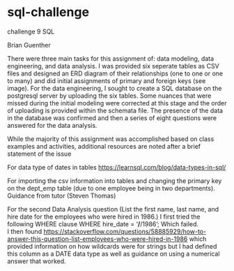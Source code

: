 # sql-challenge

challenge 9 SQL

Brian Guenther

There were three main tasks for this assignment of:  data modeling, data engineering, and data analysis.  I was provided six seperate tables as CSV files and designed an ERD diagram of their relationships (one to one or one to many) and did initial assignments of primary and foreign keys (see image).  For the data engineering, I sought to create a SQL database on the postgresql server by uploading the six tables.  Some nuances that were missed during the initial modeling were corrected at this stage and the order of uploading is provided within the schemata file.  The presence of the data in the database was confirmed and then a series of eight questions were answered for the data analysis.

While the majority of this assignment was accomplished based on class examples and activities, additional resources are noted after a brief statement of the issue

For data type of dates in tables
https://learnsql.com/blog/data-types-in-sql/ 

For importing the csv information into tables and changing the primary key on the dept_emp table (due to one employee being in two departments).
Guidance from tutor (Steven Thomas)

For the second Data Analysis question (List the first name, last name, and hire date for the employees who were hired in 1986.)  I first tried the following WHERE clause WHERE hire_date = ‘__/__/1986’;
Which failed.  
I then found https://stackoverflow.com/questions/58885929/how-to-answer-this-question-list-employees-who-were-hired-in-1986 which provided information on how wildcards were for strings but I had defined this column as a DATE data type as well as guidance on using a numerical answer that worked.
